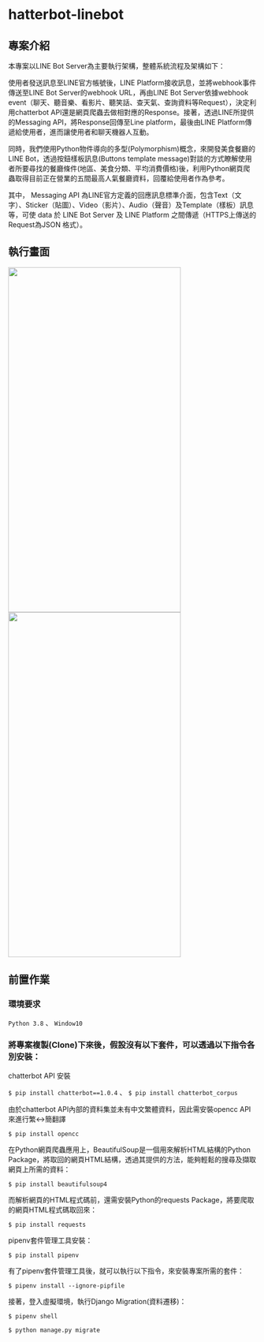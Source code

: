 # hatterbot-linebot #

## 專案介紹 ##

本專案以LINE Bot Server為主要執行架構，整體系統流程及架構如下：

使用者發送訊息至LINE官方帳號後，LINE Platform接收訊息，並將webhook事件傳送至LINE Bot Server的webhook URL，再由LINE Bot Server依據webhook event（聊天、聽音樂、看影片、聽笑話、查天氣、查詢資料等Request），決定利用chatterbot API還是網頁爬蟲去做相對應的Response。接著，透過LINE所提供的Messaging API，將Response回傳至Line platform，最後由LINE Platform傳遞給使用者，進而讓使用者和聊天機器人互動。

同時，我們使用Python物件導向的多型(Polymorphism)概念，來開發美食餐廳的LINE Bot，透過按鈕樣板訊息(Buttons template message)對談的方式瞭解使用者所要尋找的餐廳條件(地區、美食分類、平均消費價格)後，利用Python網頁爬蟲取得目前正在營業的五間最高人氣餐廳資料，回覆給使用者作為參考。

其中， Messaging API 為LINE官方定義的回應訊息標準介面，包含Text（文字）、Sticker（貼圖）、Video（影片）、Audio（聲音）及Template（樣板）訊息等，可使 data 於 LINE Bot Server 及 LINE Platform 之間傳遞（HTTPS上傳送的Request為JSON 格式）。

## 執行畫面 ##

<img src="https://1.bp.blogspot.com/-xtdV8qWOQgI/XwsK2R_FLRI/AAAAAAAADho/mwYWqibN1wIv1Xy-RZF9LBN2rPwmMsbNQCPcBGAsYHg/s2048/line_bot_buttons_template_message_1.jpg" width="350" height="700" />

<img src="https://1.bp.blogspot.com/-WRi2qROqKis/XwsK2fDaTZI/AAAAAAAADho/VZ-Ac8ewhjccJwDMtyQAsJftU2t78OH3gCPcBGAsYHg/s2048/line_bot_buttons_template_message_2.jpg" width="350" height="700" />




## 前置作業 ##

### 環境要求 ###

`Python 3.8` 、 `Window10`

### 將專案複製(Clone)下來後，假設沒有以下套件，可以透過以下指令各別安裝： ###

chatterbot API 安裝

`$ pip install chatterbot==1.0.4` 、 `$ pip install chatterbot_corpus`

由於chatterbot API內部的資料集並未有中文繁體資料，因此需安裝opencc API來進行繁<->簡翻譯

`$ pip install opencc`

在Python網頁爬蟲應用上，BeautifulSoup是一個用來解析HTML結構的Python Package，將取回的網頁HTML結構，透過其提供的方法，能夠輕鬆的搜尋及擷取網頁上所需的資料：

`$ pip install beautifulsoup4`

而解析網頁的HTML程式碼前，還需安裝Python的requests Package，將要爬取的網頁HTML程式碼取回來：

`$ pip install requests`

pipenv套件管理工具安裝：

`$ pip install pipenv`

有了pipenv套件管理工具後，就可以執行以下指令，來安裝專案所需的套件：

`$ pipenv install --ignore-pipfile`

接著，登入虛擬環境，執行Django Migration(資料遷移)：

`$ pipenv shell`

`$ python manage.py migrate`

